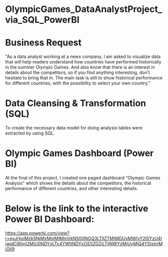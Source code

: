# OlympicGames_DataAnalystProject_via_SQL_PowerBI
# Business Request
"As a data analyst working at a news company, I am asked to visualize data that will help readers understand how countries have performed historically in the summer Olympic Games. And also know that there is an interest in details about the competitors, so if you find anything interesting, don’t hesitate to bring that in. 
The main task is still to show historical performance for different countries, with the possibility to select your own country."

# Data Cleansing & Transformation (SQL)
To create the necessary data model for doing analysis tables were extracted by using SQL.

# Olympic Games Dashboard (Power BI)
At the final of this project, I created one paged dashboard "Olympic Games Analysis" which shows the details about the competitors, the historical performance of different countries, and other interesting details.

# Below is the link to the interactive Power BI Dashboard: 
https://app.powerbi.com/view?r=eyJrIjoiMzk5NjMxMmMtMmVkNS00NGQ3LTllZTMtMDUyMWIyY2I0YzU4IiwidCI6ImI2MjU0NDYxLTc4YWItNDYxOS1iZGZiLTliNWYzMjUyMjQ4YSIsImMiOjl9
